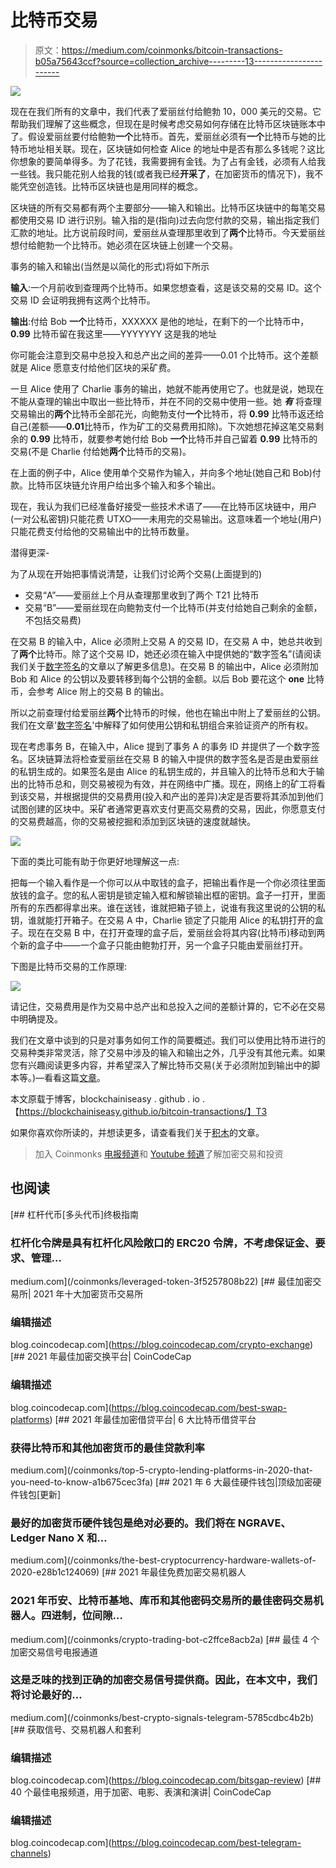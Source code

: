# 比特币交易

> 原文：<https://medium.com/coinmonks/bitcoin-transactions-b05a75643ccf?source=collection_archive---------13----------------------->

![](img/d9495696553d17f96e93e22c9fd407b7.png)

现在在我们所有的文章中，我们代表了爱丽丝付给鲍勃 10，000 美元的交易。它帮助我们理解了这些概念，但现在是时候考虑交易如何存储在比特币区块链账本中了。假设爱丽丝要付给鲍勃**一个**比特币。首先，爱丽丝必须有**一个**比特币与她的比特币地址相关联。现在，区块链如何检查 Alice 的地址中是否有那么多钱呢？这比你想象的要简单得多。为了花钱，我需要拥有金钱。为了占有金钱，必须有人给我一些钱。我只能花别人给我的钱(或者我已经**开采了**，在加密货币的情况下)，我不能凭空创造钱。比特币区块链也是用同样的概念。

区块链的所有交易都有两个主要部分——输入和输出。比特币区块链中的每笔交易都使用交易 ID 进行识别。输入指的是(指向)过去向您付款的交易，输出指定我们汇款的地址。比方说前段时间，爱丽丝从查理那里收到了**两个**比特币。今天爱丽丝想付给鲍勃一个比特币。她必须在区块链上创建一个交易。

事务的输入和输出(当然是以简化的形式)将如下所示

**输入**:一个月前收到查理两个比特币。如果您想查看，这是该交易的交易 ID。这个交易 ID 会证明我拥有这两个比特币。

**输出**:付给 Bob **一个**比特币，XXXXXX 是他的地址，在剩下的一个比特币中， **0.99** 比特币留在我这里——YYYYYYY 这是我的地址

你可能会注意到交易中总投入和总产出之间的差异——0.01 个比特币。这个差额就是 Alice 愿意支付给他们区块的采矿费。

一旦 Alice 使用了 Charlie 事务的输出，她就不能再使用它了。也就是说，她现在不能从查理的输出中取出一些比特币，并在不同的交易中使用一些。她 ***有*** 将查理交易输出的**两个**比特币全部花光，向鲍勃支付**一个**比特币，将 **0.99** 比特币返还给自己(差额——**0.01**比特币，作为矿工的交易费用扣除)。下次她想花掉这笔交易剩余的 **0.99** 比特币，就要参考她付给 Bob **一个**比特币并自己留着 **0.99** 比特币的交易(不是 Charlie 付给她**两个**比特币的交易)。

在上面的例子中，Alice 使用单个交易作为输入，并向多个地址(她自己和 Bob)付款。比特币区块链允许用户给出多个输入和多个输出。

现在，我认为我们已经准备好接受一些技术术语了——在比特币区块链中，用户(一对公私密钥)只能花费 UTXO——未用完的交易输出。这意味着一个地址(用户)只能花费支付给他的交易输出中的比特币数量。

潜得更深-

为了从现在开始把事情说清楚，让我们讨论两个交易(上面提到的)

*   交易“A”——爱丽丝上个月从查理那里收到了两个 T21 比特币
*   交易“B”——爱丽丝现在向鲍勃支付一个比特币(并支付给她自己剩余的金额，不包括交易费)

在交易 B 的输入中，Alice 必须附上交易 A 的交易 ID，在交易 A 中，她总共收到了**两个**比特币。除了这个交易 ID，她还必须在输入中提供她的“数字签名”(请阅读我们关于[数字签名](/@vsurya.ayyagari/distributed-ledger-6c3508ee73bf)的文章以了解更多信息)。在交易 B 的输出中，Alice 必须附加 Bob 和 Alice 的公钥以及要转移到每个公钥的金额。以后 Bob 要花这个 **one** 比特币，会参考 Alice 附上的交易 B 的输出。

所以之前查理付给爱丽丝**两个**比特币的时候，他也在输出中附上了爱丽丝的公钥。我们在文章'[数字签名](/@vsurya.ayyagari/distributed-ledger-6c3508ee73bf)'中解释了如何使用公钥和私钥组合来验证资产的所有权。

现在考虑事务 B，在输入中，Alice 提到了事务 A 的事务 ID 并提供了一个数字签名。区块链算法将检查爱丽丝在交易 B 的输入中提供的数字签名是否是由爱丽丝的私钥生成的。如果签名是由 Alice 的私钥生成的，并且输入的比特币总和大于输出的比特币总和，则交易被视为有效，并在网络中广播。现在，网络上的矿工将看到该交易，并根据提供的交易费用(投入和产出的差异)决定是否要将其添加到他们试图创建的区块中。采矿者通常更喜欢支付更高交易费的交易，因此，你愿意支付的交易费越高，你的交易被挖掘和添加到区块链的速度就越快。

![](img/8779765a6639bc88ef9efedbd0ce2192.png)

下面的类比可能有助于你更好地理解这一点:

把每一个输入看作是一个你可以从中取钱的盒子，把输出看作是一个你必须往里面放钱的盒子。您的私人密钥是锁定输入框和解锁输出框的密钥。盒子一打开，里面所有的东西都得拿出来。谁在送钱，谁就把箱子锁上，说谁有我这里说的公钥的私钥，谁就能打开箱子。在交易 A 中，Charlie 锁定了只能用 Alice 的私钥打开的盒子。现在在交易 B 中，在打开查理的盒子后，爱丽丝会将其内容(比特币)移动到两个新的盒子中——一个盒子只能由鲍勃打开，另一个盒子只能由爱丽丝打开。

下图是比特币交易的工作原理:

![](img/38038065414c931ddce21acbf242c5c0.png)

请记住，交易费用是作为交易中总产出和总投入之间的差额计算的，它不必在交易中明确提及。

我们在文章中谈到的只是对事务如何工作的简要概述。我们可以使用比特币进行的交易种类非常灵活，除了交易中涉及的输入和输出之外，几乎没有其他元素。如果您有兴趣阅读更多内容，并希望深入了解比特币交易(关于必须附加到输出中的脚本等。)—看看这篇[文章](https://developer.bitcoin.org/devguide/transactions.html)。

本文原载于博客，blockchainiseasy . github . io .【https://blockchainiseasy.github.io/bitcoin-transactions/】T3

如果你喜欢你所读的，并想读更多，请查看我们关于[积木](/@vsurya.ayyagari/blocks-e0338f2a7f2a)的文章。

> 加入 Coinmonks [电报频道](https://t.me/coincodecap)和 [Youtube 频道](https://www.youtube.com/c/coinmonks/videos)了解加密交易和投资

## 也阅读

[](/coinmonks/leveraged-token-3f5257808b22) [## 杠杆代币[多头代币]终极指南

### 杠杆化令牌是具有杠杆化风险敞口的 ERC20 令牌，不考虑保证金、要求、管理…

medium.com](/coinmonks/leveraged-token-3f5257808b22) [](https://blog.coincodecap.com/crypto-exchange) [## 最佳加密交易所| 2021 年十大加密货币交易所

### 编辑描述

blog.coincodecap.com](https://blog.coincodecap.com/crypto-exchange) [](https://blog.coincodecap.com/best-swap-platforms) [## 2021 年最佳加密交换平台| CoinCodeCap

### 编辑描述

blog.coincodecap.com](https://blog.coincodecap.com/best-swap-platforms) [](/coinmonks/top-5-crypto-lending-platforms-in-2020-that-you-need-to-know-a1b675cec3fa) [## 2021 年最佳加密借贷平台| 6 大比特币借贷平台

### 获得比特币和其他加密货币的最佳贷款利率

medium.com](/coinmonks/top-5-crypto-lending-platforms-in-2020-that-you-need-to-know-a1b675cec3fa) [](/coinmonks/the-best-cryptocurrency-hardware-wallets-of-2020-e28b1c124069) [## 2021 年 6 大最佳硬件钱包|顶级加密硬件钱包[更新]

### 最好的加密货币硬件钱包是绝对必要的。我们将在 NGRAVE、Ledger Nano X 和…

medium.com](/coinmonks/the-best-cryptocurrency-hardware-wallets-of-2020-e28b1c124069) [](/coinmonks/crypto-trading-bot-c2ffce8acb2a) [## 2021 年最佳免费加密交易机器人

### 2021 年币安、比特币基地、库币和其他密码交易所的最佳密码交易机器人。四进制，位间隙…

medium.com](/coinmonks/crypto-trading-bot-c2ffce8acb2a) [](/coinmonks/best-crypto-signals-telegram-5785cdbc4b2b) [## 最佳 4 个加密交易信号电报通道

### 这是乏味的找到正确的加密交易信号提供商。因此，在本文中，我们将讨论最好的…

medium.com](/coinmonks/best-crypto-signals-telegram-5785cdbc4b2b) [](https://blog.coincodecap.com/bitsgap-review) [## 获取信号、交易机器人和套利

### 编辑描述

blog.coincodecap.com](https://blog.coincodecap.com/bitsgap-review) [](https://blog.coincodecap.com/best-telegram-channels) [## 40 个最佳电报频道，用于加密、电影、表演和演讲| CoinCodeCap

### 编辑描述

blog.coincodecap.com](https://blog.coincodecap.com/best-telegram-channels)